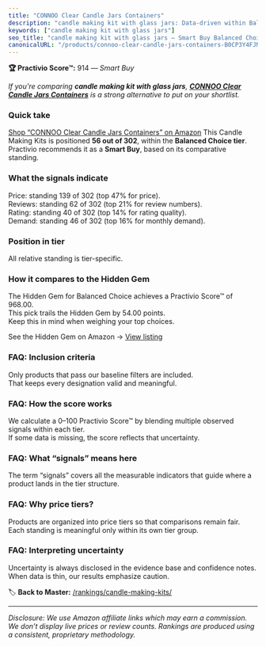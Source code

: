 ```yaml
---
title: "CONNOO Clear Candle Jars Containers"
description: "candle making kit with glass jars: Data-driven within Balanced Choice ranking using the Practivio Score™. Positioned by quality, value, demand, findability, mo…"
keywords: ["candle making kit with glass jars"]
seo_title: "candle making kit with glass jars — Smart Buy Balanced Choice (2025)"
canonicalURL: "/products/connoo-clear-candle-jars-containers-B0CP3Y4FJM/"
---
```


**🏆 Practivio Score™:** 914 — _Smart Buy_


*If you're comparing **candle making kit with glass jars**, **[CONNOO Clear Candle Jars Containers](https://www.amazon.com/dp/B0CP3Y4FJM?tag=practivio-20)** is a strong alternative to put on your shortlist.*
### Quick take
[Shop “CONNOO Clear Candle Jars Containers” on Amazon](https://www.amazon.com/dp/B0CP3Y4FJM?tag=practivio-20)
This Candle Making Kits is positioned **56 out of 302**, within the **Balanced Choice tier**.  
Practivio recommends it as a **Smart Buy**, based on its comparative standing.

### What the signals indicate
Price: standing 139 of 302 (top 47% for price).  
Reviews: standing 62 of 302 (top 21% for review numbers).  
Rating: standing 40 of 302 (top 14% for rating quality).  
Demand: standing 46 of 302 (top 16% for monthly demand).

### Position in tier
All relative standing is tier-specific.

### How it compares to the Hidden Gem
The Hidden Gem for Balanced Choice achieves a Practivio Score™ of 968.00.  
This pick trails the Hidden Gem by 54.00 points.  
Keep this in mind when weighing your top choices.  

See the Hidden Gem on Amazon → [View listing](https://www.amazon.com/dp/B09G74PT1J?tag=practivio-20)

### FAQ: Inclusion criteria
Only products that pass our baseline filters are included.  
That keeps every designation valid and meaningful.

### FAQ: How the score works
We calculate a 0–100 Practivio Score™ by blending multiple observed signals within each tier.  
If some data is missing, the score reflects that uncertainty.

### FAQ: What “signals” means here
The term “signals” covers all the measurable indicators that guide where a product lands in the tier structure.

### FAQ: Why price tiers?
Products are organized into price tiers so that comparisons remain fair.  
Each standing is meaningful only within its own tier group.

### FAQ: Interpreting uncertainty
Uncertainty is always disclosed in the evidence base and confidence notes.  
When data is thin, our results emphasize caution.


🏷️ **Back to Master:** [/rankings/candle-making-kits/](/rankings/candle-making-kits/)

---
_Disclosure: We use Amazon affiliate links which may earn a commission. We don’t display live prices or review counts. Rankings are produced using a consistent, proprietary methodology._
